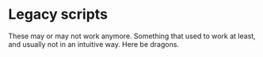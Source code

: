 # Legacy scripts

These may or may not work anymore. Something that used to work at least, and usually not in an intuitive way. Here be dragons.
